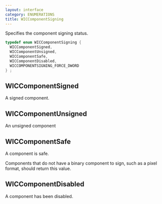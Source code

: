 ```yaml
---
layout: interface
category: ENUMERATIONS
title: WICComponentSigning
---
```


Specifies the component signing status.

```cpp
typedef enum WICComponentSigning {
  WICComponentSigned,
  WICComponentUnsigned,
  WICComponentSafe,
  WICComponentDisabled,
  WICCOMPONENTSIGNING_FORCE_DWORD
} ;
```

## WICComponentSigned

A signed component.

## WICComponentUnsigned

An unsigned component

## WICComponentSafe

A component is safe.

Components that do not have a binary component to sign, such as a pixel format, should return this value.

## WICComponentDisabled

A component has been disabled.
